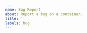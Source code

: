 ```yaml
---
name: Bug Report
about: Report a bug on a container.
title: ''
labels: bug
---
```

<!--
As a reminder these repositories build images, but are not responsible for the upstream library. If your issue is in the library please open a ticket there- if it's with the image, or if you aren't sure, please feel free to open it here.
-->
